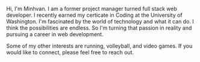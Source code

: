 Hi, I'm Minhvan. I am a former project manager turned full stack web developer. I recently earned my certicate in Coding at the University of Washington. I'm fascinated by the world of technology and what it can do. I think the possibilities are endless. So I'm turning that passion in reality and pursuing a career in web development. 

Some of my other interests are running, volleyball, and video games. If you would like to connect, please feel free to reach out.
